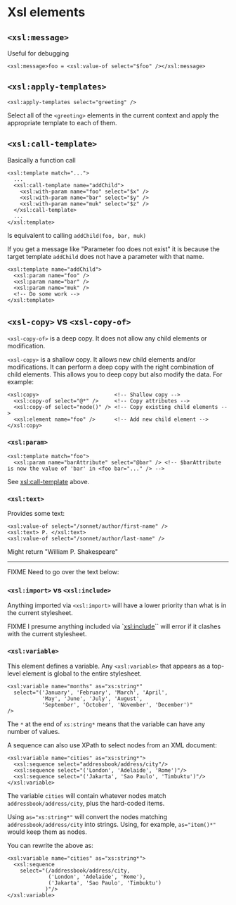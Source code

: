 # Xsl elements

## `<xsl:message>`

Useful for debugging

    <xsl:message>foo = <xsl:value-of select="$foo" /></xsl:message>

## `<xsl:apply-templates>`

    <xsl:apply-templates select="greeting" />

Select all of the `<greeting>` elements in the current context and apply the appropriate template to each of them.

## `<xsl:call-template>`

Basically a function call

    <xsl:template match="...">
      ...
      <xsl:call-template name="addChild">
        <xsl:with-param name="foo" select="$x" />
        <xsl:with-param name="bar" select="$y" />
        <xsl:with-param name="muk" select="$z" />
      </xsl:call-template>
      ...
    </xsl:template>

Is equivalent to calling `addChild(foo, bar, muk)`

If you get a message like "Parameter foo does not exist" it is because the target template `addChild` does not have a parameter with that name.

    <xsl:template name="addChild">
      <xsl:param name="foo" />
      <xsl:param name="bar" />
      <xsl:param name="muk" />
      <!-- Do some work -->
    </xsl:template>

## `<xsl-copy>` vs `<xsl-copy-of>`

`<xsl-copy-of>` is a deep copy. It does not allow any child elements or modification.

`<xsl-copy>` is a shallow copy. It allows new child elements and/or modifications. It can perform a deep copy with the right combination of child elements. This allows you to deep copy but also modify the data. For example:

    <xsl:copy>                        <!-- Shallow copy -->
      <xsl:copy-of select="@*" />     <!-- Copy attributes -->
      <xsl:copy-of select="node()" /> <!-- Copy existing child elements -->
      <xsl:element name="foo" />      <!-- Add new child element -->
    </xsl:copy>

### `<xsl:param>`

    <xsl:template match="foo">
      <xsl:param name="barAttribute" select="@bar" /> <!-- $barAttribute is now the value of 'bar' in <foo bar="..." /> -->

See [xsl:call-template](#xslcall-template) above.

### `<xsl:text>`

Provides some text:

    <xsl:value-of select="/sonnet/author/first-name" />
    <xsl:text> P. </xsl:text>
    <xsl:value-of select="/sonnet/author/last-name" />

Might return "William P. Shakespeare"

----

FIXME Need to go over the text below:

### `<xsl:import>` vs `<xsl:include>`

Anything imported via `<xsl:import>` will have a lower priority than what is in the current stylesheet.

FIXME I presume anything included via `<xsl:include>`` will error if it clashes with the current stylesheet.

### `<xsl:variable>`

This element defines a variable. Any `<xsl:variable>` that appears as a top-level element is global to the entire stylesheet.

    <xsl:variable name="months" as="xs:string*"
      select="('January', 'February', 'March', 'April', 
               'May', 'June', 'July', 'August', 
               'September', 'October', 'November', 'December')"
    />

The `*` at the end of `xs:string*` means that the variable can have any number of values.

A sequence can also use XPath to select nodes from an XML document:

    <xsl:variable name="cities" as="xs:string*">
      <xsl:sequence select="addressbook/address/city"/>
      <xsl:sequence select="('London', 'Adelaide', 'Rome')"/>
      <xsl:sequence select="('Jakarta', 'Sao Paulo', 'Timbuktu')"/>
    </xsl:variable>

The variable `cities` will contain whatever nodes match `addressbook/address/city`, plus the hard-coded items.

Using `as="xs:string*"` will convert the nodes matching `addressbook/address/city` into strings. Using, for example, `as="item()*"` would keep them as nodes.

You can rewrite the above as:

    <xsl:variable name="cities" as="xs:string*">
      <xsl:sequence 
        select="(/addressbook/address/city, 
                 ('London', 'Adelaide', 'Rome'), 
                 ('Jakarta', 'Sao Paulo', 'Timbuktu')
                )"/>
    </xsl:variable>
